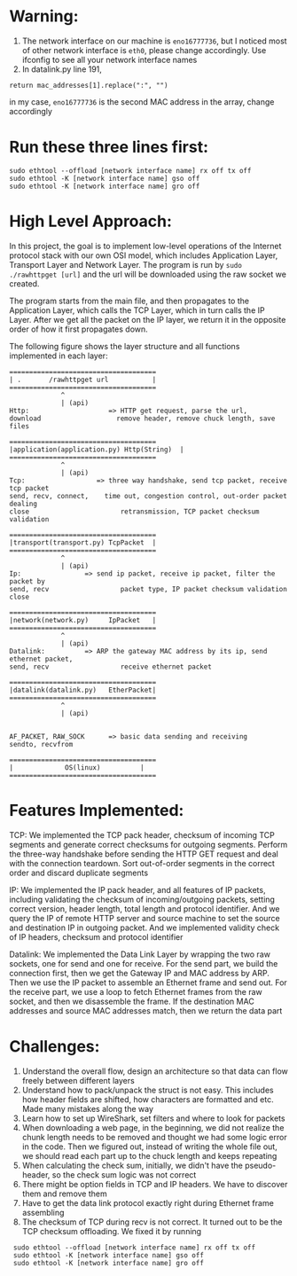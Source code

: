 # Warning:
1. The network interface on our machine is ```eno16777736```, but I noticed most of other network interface is ```eth0```, please change accordingly. Use ifconfig to see all your network interface names
2. In datalink.py line 191,
```
return mac_addresses[1].replace(":", "")
```
in my case, ```eno16777736``` is the second MAC address in the array, change accordingly

# Run these three lines first:
 ```
 sudo ethtool --offload [network interface name] rx off tx off
 sudo ethtool -K [network interface name] gso off
 sudo ethtool -K [network interface name] gro off
 ```

# High Level Approach:
In this project, the goal is to implement low-level operations of the Internet protocol stack with our own OSI model,
 which includes Application Layer, Transport Layer and Network Layer. The program is run by
```sudo ./rawhttpget [url]```
and the url will be downloaded using the raw socket we created.

The program starts from the main file, and then propagates to the Application Layer, which calls the TCP Layer, which
 in turn calls the IP Layer. After we get all the packet on the IP layer, we return it in the opposite order of how it
 first propagates down.

The following figure shows the layer structure and all functions implemented in each layer:
```
=====================================
| .       /rawhttpget url           |
=====================================
             ^
             | (api)
Http:                    => HTTP get request, parse the url,
download                   remove header, remove chuck length, save files

=====================================
|application(application.py) Http(String)  |
=====================================
             ^
             | (api)
Tcp:    	          => three way handshake, send tcp packet, receive tcp packet
send, recv, connect,    time out, congestion control, out-order packet dealing
close                       retransmission, TCP packet checksum validation

=====================================
|transport(transport.py) TcpPacket  |
=====================================
             ^
             | (api)
Ip:                => send ip packet, receive ip packet, filter the packet by
send, recv                  packet type, IP packet checksum validation
close

=====================================
|network(network.py)     IpPacket   |
=====================================
             ^
             | (api)
Datalink:          => ARP the gateway MAC address by its ip, send ethernet packet,
send, recv                  receive ethernet packet

=====================================
|datalink(datalink.py)   EtherPacket|
=====================================
             ^
             | (api)


AF_PACKET, RAW_SOCK      => basic data sending and receiving
sendto, recvfrom

=====================================
|             OS(linux)	         |
=====================================
```

# Features Implemented:
TCP:
We implemented the TCP pack header, checksum of incoming TCP segments and generate correct checksums for outgoing
 segments. Perform the three-way handshake before sending the HTTP GET request and deal with the connection teardown.
 Sort out-of-order segments in the correct order and discard duplicate segments

IP:
We implemented the IP pack header, and all features of IP packets, including validating the checksum of
 incoming/outgoing packets, setting correct version, header length, total length and protocol identifier. And we query
 the IP of remote HTTP server and source machine to set the source and destination IP in outgoing packet. And we
 implemented validity check of IP headers, checksum and protocol identifier

Datalink:
We implemented the Data Link Layer by wrapping the two raw sockets, one for send and one for receive. For the send part,
 we build the connection first, then we get the Gateway IP and MAC address by ARP. Then we use the IP packet to assemble
 an Ethernet frame and send out. For the receive part, we use a loop to fetch Ethernet frames from the raw socket, and
 then we disassemble the frame. If the destination MAC addresses and source MAC addresses match, then we return the
 data part

# Challenges:
1. Understand the overall flow, design an architecture so that data can flow freely between different layers
2. Understand how to pack/unpack the struct is not easy. This includes how header fields are shifted, how characters
 are formatted and etc. Made many mistakes along the way
3. Learn how to set up WireShark, set filters and where to look for packets
4. When downloading a web page, in the beginning, we did not realize the chunk length needs to be removed and thought
 we had some logic error in the code. Then we figured out, instead of writing the whole file out, we should read each
 part up to the chuck length and keeps repeating
5. When calculating the check sum, initially, we didn't have the pseudo-header, so the check sum logic was not correct
6. There might be option fields in TCP and IP headers. We have to discover them and remove them
7. Have to get the data link protocol exactly right during Ethernet frame assembling
8. The checksum of TCP during recv is not correct. It turned out to be the TCP checksum offloading. We fixed it by running
```
 sudo ethtool --offload [network interface name] rx off tx off
 sudo ethtool -K [network interface name] gso off
 sudo ethtool -K [network interface name] gro off
```